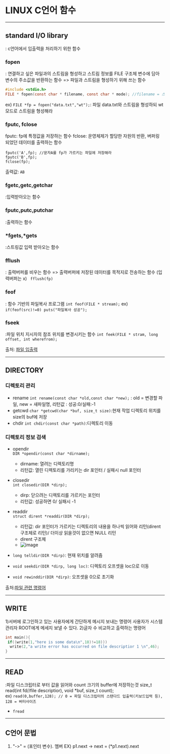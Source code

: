 # LINUX C언어 함수
   
 *** 
 ## standard I/O library
: c언어에서 입출력을 처리하기 위한 함수 

### fopen 
: 연결하고 싶은 파일과의 스트림을 형성하고 스트림 정보를 FILE 구조체 변수에 담아 변수의 주소값을 반환하는 함수 
=> 파일과 스트림을 형성하기 위해 쓰는 함수 
```c
#include <stdio.h>
FILE * fopen(const char * filename, const char * mode); //filename = 스트림을 형성할 파일이름 , mode = 형성할 스트림의 종류

```
ex) ```FILE *fp = fopen("data.txt","wt");```: 파일 data.txt와 스트림을 형성하되 wt 모드로 스트림을 형성해라 

### fputc, fclose
fputc: fp에 특정값을 저장하는 함수
fclose: 운영체제가 할당한 자원의 반환, 버퍼링 되었던 데이터를 출력하는 함수
```
fputc('A',fp); //문자A를 fp가 가르키는 파일에 저장해라 
fputc('B',fp); 
fclose(fp);
```
출력값: ```AB```

### fgetc,getc,getchar
:입력받아오는 함수

### fputc,putc,putchar
:출력하는 함수 

### *fgets,*gets
:스트링값 입력 받아오는 함수
### fflush
: 출력버퍼를 비우는 함수 => 출력버퍼에 저장된 데이터를 목적지로 전송하는 함수 (입력버퍼는 x)
``` fflush(fp)```

### feof
: 함수 기반의 파일복사 프로그램 
```int feof(FILE * stream);```
ex) ```if(feof(src)!=0) puts("파일복사 성공");```

### fseek
:파일 위치 지시자의 참조 위치를 변경시키는 함수 
```int feek(FILE * stram, long offset, int wherefrom);```


출처:  [파일 입출력](https://blog.naver.com/ddongzzizzi/222326993828)
***

## DIRECTORY
### 디렉토리 관리 
- rename
```int rename(const char *old,const char *new);```
: old = 변경할 파일, new = 새파일명, 리턴값 : 성공:0/실패:-1 
- getcwd
```char *getcwd(char *buf, size_t size)```:현재 작업 디렉토리 위치를 size의 buf에 저장  
- chdir
```int chdir(const char *path)```:디렉토리 이동 

### 디렉토리 정보 검색 
- opendir   
```DIR *opendir(const char *dirname);``` 
   - dirname: 열려는 디렉토리명
   - 리턴값: 열린 디렉토리를 가리키는 dir 포인터 / 실패시 null 포인터 
- closedir   
```int closedir(DIR *dirp);```
   - dirp: 닫으려는 디렉토리를 가르키는 포인터
   - 리턴값: 성공하면 0/ 실패시 -1
- readdir    
```struct dirent *readdir(DIR *dirp);```
   - 리턴값: dir 포인터가 가르키는 디렉토리의 내용을 하나씩 읽어와 리턴(dirent 구조체로 리턴)/ 더이상 읽을것이 없으면 NULL 리턴
   - dirent 구조체
   - ![image](https://user-images.githubusercontent.com/87008955/127965575-a2aa8a9b-dded-49f2-9743-e53d28fe5470.png)
 
- ```long telldir(DIR *dirp)```: 현재 위치를 알려줌
- ```void seekdir(DIR *dirp, long loc)```: 디렉토리 오프셋을 loc으로 이동 
- ```void rewinddir(DIR *dirp)```: 오프셋을 0으로 초기화

출처:[파일 관련 명령어](https://blog.naver.com/gaechuni/221151125087)
***
 ## WRITE
 1)서버에 로그인하고 있는 사용자에게 간단하게 메시지 보내는 명령어 
 사용자가 시스템관리자 ROOT에게 메세지 보낼 수 있다. 
 2)글자 수 비교하고 출력하는 명령어 
 
 ```c
 int main(){
  if((write(1,"here is some data\n",18)!=18)))
   write(2,"a write error has occurred on file descriptior 1 \n",46);
 }
``` 

***

## READ 
:파일 디스크립터로 부터 값을 읽어와 count 크기의 buffer에 저장하는것
size_t read(int fd//file descriptior), void *buf, size_t count);   
ex) ``` read(0,buffer,128); // 0 = 파일 디스크립터의 스탠다드 입출력(키보드입력 등), 128 = 버터사이즈 ```    

- ```fread```
***

## C언어 문법
1. "->" = (포인터 변수). 멤버 
EX) p1.next -> next = (*p1.next).next
